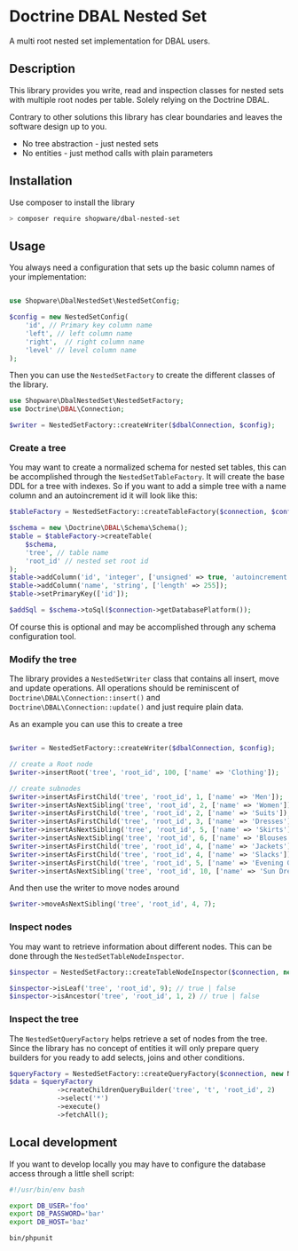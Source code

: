 Doctrine DBAL Nested Set
====================

A multi root nested set implementation for DBAL users.

## Description

This library provides you write, read and inspection classes for nested sets with multiple root nodes per table. Solely relying on the Doctrine DBAL.

Contrary to other solutions this library has clear boundaries and leaves the software design up to you.

 * No tree abstraction - just nested sets
 * No entities - just method calls with plain parameters

## Installation

Use composer to install the library

```sh
> composer require shopware/dbal-nested-set

```

## Usage

You always need a configuration that sets up the basic column names of your implementation:

```php

use Shopware\DbalNestedSet\NestedSetConfig;

$config = new NestedSetConfig(
    'id', // Primary key column name
    'left', // left column name
    'right',  // right column name
    'level' // level column name
);
```

Then you can use the `NestedSetFactory` to create the different classes of the library.

```php
use Shopware\DbalNestedSet\NestedSetFactory;
use Doctrine\DBAL\Connection;

$writer = NestedSetFactory::createWriter($dbalConnection, $config);

```

### Create a tree

You may want to create a normalized schema for nested set tables, this can be accomplished through the `NestedSetTableFactory`. It will create the base DDL for a tree with indexes. So if you want to add a simple tree with a name column and an autoincrement id it will look like this:

```php
$tableFactory = NestedSetFactory::createTableFactory($connection, $config);

$schema = new \Doctrine\DBAL\Schema\Schema();
$table = $tableFactory->createTable(
    $schema,
    'tree', // table name
    'root_id' // nested set root id
);
$table->addColumn('id', 'integer', ['unsigned' => true, 'autoincrement' => true]);
$table->addColumn('name', 'string', ['length' => 255]);
$table->setPrimaryKey(['id']);

$addSql = $schema->toSql($connection->getDatabasePlatform());
```

Of course this is optional and may be accomplished through any schema configuration tool.

### Modify the tree

The library provides a `NestedSetWriter` class that contains all insert, move and update operations. All operations should be reminiscent of `Doctrine\DBAL\Connection::insert()` and `Doctrine\DBAL\Connection::update()` and just require plain data.

As an example you can use this to create a tree

```php

$writer = NestedSetFactory::createWriter($dbalConnection, $config);

// create a Root node
$writer->insertRoot('tree', 'root_id', 100, ['name' => 'Clothing']);

// create subnodes
$writer->insertAsFirstChild('tree', 'root_id', 1, ['name' => 'Men']);
$writer->insertAsNextSibling('tree', 'root_id', 2, ['name' => 'Women']);
$writer->insertAsFirstChild('tree', 'root_id', 2, ['name' => 'Suits']);
$writer->insertAsFirstChild('tree', 'root_id', 3, ['name' => 'Dresses']);
$writer->insertAsNextSibling('tree', 'root_id', 5, ['name' => 'Skirts']);
$writer->insertAsNextSibling('tree', 'root_id', 6, ['name' => 'Blouses']);
$writer->insertAsFirstChild('tree', 'root_id', 4, ['name' => 'Jackets']);
$writer->insertAsFirstChild('tree', 'root_id', 4, ['name' => 'Slacks']);
$writer->insertAsFirstChild('tree', 'root_id', 5, ['name' => 'Evening Gowns']);
$writer->insertAsNextSibling('tree', 'root_id', 10, ['name' => 'Sun Dresses']);
```

And then use the writer to move nodes around

```php
$writer->moveAsNextSibling('tree', 'root_id', 4, 7);
```

### Inspect nodes

You may want to retrieve information about different nodes. This can be done through the `NestedSetTableNodeInspector`.

```php
$inspector = NestedSetFactory::createTableNodeInspector($connection, new NestedSetConfig('id', 'left', 'right', 'level'));

$inspector->isLeaf('tree', 'root_id', 9); // true | false
$inspector->isAncestor('tree', 'root_id', 1, 2) // true | false
```

### Inspect the tree

The `NestedSetQueryFactory` helps retrieve a set of nodes from the tree. Since the library has no concept of entities it will only prepare query builders for you ready to add selects, joins and other conditions.

```php
$queryFactory = NestedSetFactory::createQueryFactory($connection, new NestedSetConfig('id', 'left', 'right', 'level'));
$data = $queryFactory
            ->createChildrenQueryBuilder('tree', 't', 'root_id', 2)
            ->select('*')
            ->execute()
            ->fetchAll();
```

## Local development

If you want to develop locally you may have to configure the database access through a little shell script:

```bash
#!/usr/bin/env bash

export DB_USER='foo'
export DB_PASSWORD='bar'
export DB_HOST='baz'

bin/phpunit
```
